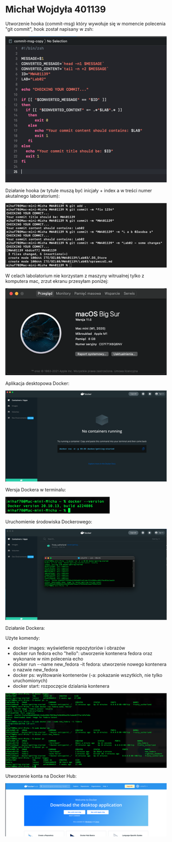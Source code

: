 # Michał Wojdyła 401139

 Utworzenie hooka (commit-msg) który wywołuje się w momencie polecenia "git commit", hook został napisany w zsh:

 ![Hook](./commit_msg_hook.png)

 Działanie hooka (w tytule muszą być inicjały + index a w treści numer akutalnego laboratorium):

 ![Hook_behaviour](./commit_msg_hook_behaviour.png)
 
 W celach labolatorium nie korzystam z maszyny witrualnej tylko z komputera mac, zrzut ekranu przesyłam poniżej:

 ![Device_info](./device_info.png)

 Aplikacja desktopowa Docker:
 
 ![Docker](./docker.png)
 
 Wersja Dockera w terminalu:
 
 ![Docker_version](./docker_version.png)
 
 Uruchomienie środowiska Dockerowego:
 
 ![Docker_run](./docker_run.png)
 
 Działanie Dockera:
 
 Użyte komendy:
    
- docker images: wyświetlenie repozytoriów i obrazów
- docker run fedora echo "hello": utworzenie kontenera fedora oraz wykonanie w nim polecenia echo
- docker run --name new_fedora -it fedora: utworzenie nowego kontenera o nazwie new_fedora
- docker ps: wylitowanie kontenerów (-a: pokazanie wszytkich, nie tylko uruchomionych)
- docker start: rozpoczęcie dzialania kontenera
        
 ![Docker_work](./docker_work.png)
 
 Utworzenie konta na Docker Hub:
 
 ![Docker_account](./docker_account.png)
 

 
 

